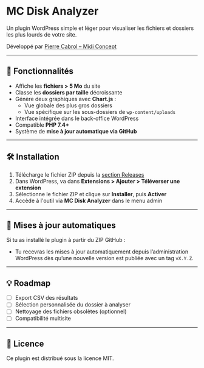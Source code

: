 # MC Disk Analyzer

Un plugin WordPress simple et léger pour visualiser les fichiers et dossiers les plus lourds de votre site.

Développé par [Pierre Cabrol – Midi Concept](https://www.midiconcept.fr)

---

## 🔎 Fonctionnalités

- Affiche les **fichiers > 5 Mo** du site
- Classe les **dossiers par taille** décroissante
- Génère deux graphiques avec **Chart.js** :
  - Vue globale des plus gros dossiers
  - Vue spécifique sur les sous-dossiers de `wp-content/uploads`
- Interface intégrée dans le back-office WordPress
- Compatible **PHP 7.4+**
- Système de **mise à jour automatique via GitHub**

---

## 🛠️ Installation

1. Télécharge le fichier ZIP depuis la [section Releases](https://github.com/mc-pcabrol/plugin-mc-disk-analyzer/releases)
2. Dans WordPress, va dans **Extensions > Ajouter > Téléverser une extension**
3. Sélectionne le fichier ZIP et clique sur **Installer**, puis **Activer**
4. Accède à l'outil via **MC Disk Analyzer** dans le menu admin

---

## 🔁 Mises à jour automatiques

Si tu as installé le plugin à partir du ZIP GitHub :
- Tu recevras les mises à jour automatiquement depuis l’administration WordPress dès qu’une nouvelle version est publiée avec un tag `vX.Y.Z`.

---

## 💡 Roadmap

- [ ] Export CSV des résultats
- [ ] Sélection personnalisée du dossier à analyser
- [ ] Nettoyage des fichiers obsolètes (optionnel)
- [ ] Compatibilité multisite

---

## 📄 Licence

Ce plugin est distribué sous la licence MIT.
